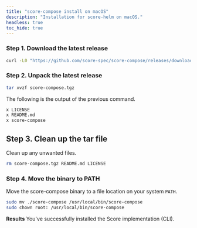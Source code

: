 ```yaml
---
title: "score-compose install on macOS"
description: "Installation for score-helm on macOS."
headless: true
toc_hide: true
---
```


### Step 1. Download the latest release

```bash
curl -L0 "https://github.com/score-spec/score-compose/releases/download/0.12.2/score-compose_0.12.2_darwin_arm64.tar.gz" -o score-compose.tgz
```

### Step 2. Unpack the latest release

```bash
tar xvzf score-compose.tgz
```

The following is the output of the previous command.

```bash
x LICENSE
x README.md
x score-compose
```

## Step 3. Clean up the tar file

Clean up any unwanted files.

```bash
rm score-compose.tgz README.md LICENSE
```

### Step 4. Move the binary to PATH

Move the score-compose binary to a file location on your system `PATH`.

```bash
sudo mv ./score-compose /usr/local/bin/score-compose
sudo chown root: /usr/local/bin/score-compose
```

**Results** You've successfully installed the Score implementation (CLI).
